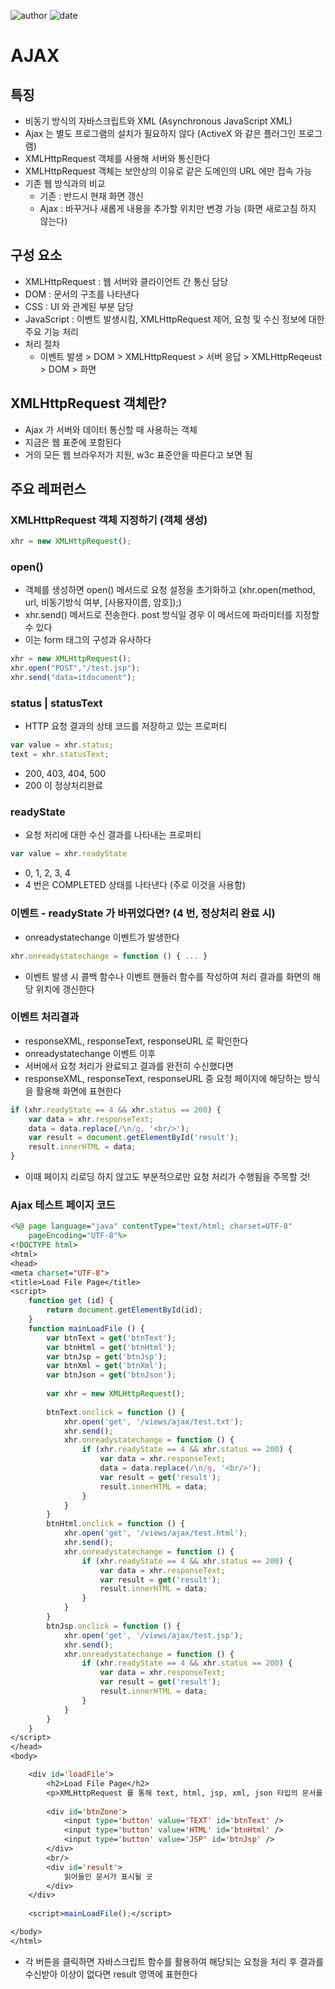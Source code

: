 ﻿
![author](https://img.shields.io/badge/author-daesungRa-lightgray.svg?style=flat-square)
![date](https://img.shields.io/badge/date-190129-lightgray.svg?style=flat-square)

# AJAX

## 특징

- 비동기 방식의 자바스크립트와 XML (Asynchronous JavaScript XML)
- Ajax 는 별도 프로그램의 설치가 필요하지 않다 (ActiveX 와 같은 플러그인 프로그램)
- XMLHttpRequest 객체를 사용해 서버와 통신한다
- XMLHttpRequest 객체는 보안상의 이유로 같은 도메인의 URL 에만 접속 가능
- 기존 웹 방식과의 비교
	* 기존 : 반드시 현재 화면 갱신
	* Ajax : 바꾸거나 새롭게 내용을 추가할 위치만 변경 가능 (화면 새로고침 하지 않는다)

## 구성 요소

- XMLHttpRequest : 웹 서버와 클라이언트 간 통신 담당
- DOM : 문서의 구조를 나타낸다
- CSS : UI 와 관계된 부분 담당
- JavaScript : 이벤트 발생시킴, XMLHttpRequest 제어, 요청 및 수신 정보에 대한 주요 기능 처리
- 처리 절차
	* 이벤트 발생 > DOM > XMLHttpRequest > 서버 응답 > XMLHttpReqeust > DOM > 화면

## XMLHttpRequest 객체란?

- Ajax 가 서버와 데이터 통신할 때 사용하는 객체
- 지금은 웹 표준에 포함된다
- 거의 모든 웹 브라우저가 지원, w3c 표준안을 따른다고 보면 됨

## 주요 레퍼런스

### XMLHttpRequest 객체 지정하기 (객체 생성)

```JAVASCRIPT
xhr = new XMLHttpRequest();
```

### open()

- 객체를 생성하면 open() 메서드로 요청 설정을 초기화하고 (xhr.open(method, url, 비동기방식 여부, [사용자이름, 암호]);)
- xhr.send() 메서드로 전송한다. post 방식일 경우 이 메서드에 파라미터를 지정할 수 있다
- 이는 form 태그의 구성과 유사하다

```JAVASCRIPT
xhr = new XMLHttpRequest();
xhr.open("POST","/test.jsp");
xhr.send("data=itdocument");
```

### status | statusText

- HTTP 요청 결과의 상태 코드를 저장하고 있는 프로퍼티

```JAVASCRIPT
var value = xhr.status;
text = xhr.statusText;
```

- 200, 403, 404, 500
- 200 이 정상처리완료

### readyState

- 요청 처리에 대한 수신 결과를 나타내는 프로퍼티

```JAVASCRIPT
var value = xhr.readyState
```

- 0, 1, 2, 3, 4
- 4 번은 COMPLETED 상태를 나타낸다 (주로 이것을 사용함)

### 이벤트 - readyState 가 바뀌었다면? (4 번, 정상처리 완료 시)

- onreadystatechange 이벤트가 발생한다

```JAVASCRIPT
xhr.onreadystatechange = function () { ... }
```

- 이벤트 발생 시 콜백 함수나 이벤트 핸들러 함수를 작성하여 처리 결과를 화면의 해당 위치에 갱신한다

### 이벤트 처리결과

- responseXML, responseText, responseURL 로 확인한다
- onreadystatechange 이벤트 이후
- 서버에서 요청 처리가 완료되고 결과를 완전히 수신했다면
- responseXML, responseText, responseURL 중 요청 페이지에 해당하는 방식을 활용해 화면에 표현한다

```JAVASCRIPT
if (xhr.readyState == 4 && xhr.status == 200) {
	var data = xhr.responseText;
	data = data.replace(/\n/g, '<br/>');
	var result = document.getElementById('result');
	result.innerHTML = data;
}
```

- 이때 페이지 리로딩 하지 않고도 부분적으로만 요청 처리가 수행됨을 주목할 것!

### Ajax 테스트 페이지 코드

```JSP
<%@ page language="java" contentType="text/html; charset=UTF-8"
    pageEncoding="UTF-8"%>
<!DOCTYPE html>
<html>
<head>
<meta charset="UTF-8">
<title>Load File Page</title>
<script>
	function get (id) {
		return document.getElementById(id);
	}
	function mainLoadFile () {
		var btnText = get('btnText');
		var btnHtml = get('btnHtml');
		var btnJsp = get('btnJsp');
		var btnXml = get('btnXml');
		var btnJson = get('btnJson');
		
		var xhr = new XMLHttpRequest();
		
		btnText.onclick = function () {
			xhr.open('get', '/views/ajax/test.txt');
			xhr.send();
			xhr.onreadystatechange = function () {
				if (xhr.readyState == 4 && xhr.status == 200) {
					var data = xhr.responseText;
					data = data.replace(/\n/g, '<br/>');
					var result = get('result');
					result.innerHTML = data;
				}
			}
		}
		btnHtml.onclick = function () {
			xhr.open('get', '/views/ajax/test.html');
			xhr.send();
			xhr.onreadystatechange = function () {
				if (xhr.readyState == 4 && xhr.status == 200) {
					var data = xhr.responseText;
					var result = get('result');
					result.innerHTML = data;
				}
			}
		}
		btnJsp.onclick = function () {
			xhr.open('get', '/views/ajax/test.jsp');
			xhr.send();
			xhr.onreadystatechange = function () {
				if (xhr.readyState == 4 && xhr.status == 200) {
					var data = xhr.responseText;
					var result = get('result');
					result.innerHTML = data;
				}
			}
		}
	}
</script>
</head>
<body>

	<div id='loadFile'>
		<h2>Load File Page</h2>
		<p>XMLHttpRequest 를 통해 text, html, jsp, xml, json 타입의 문서를 읽어 result 영역에 표시해 본다</p>
		
		<div id='btnZone'>
			<input type='button' value='TEXT' id='btnText' />
			<input type='button' value='HTML' id='btnHtml' />
			<input type='button' value='JSP' id='btnJsp' />
		</div>
		<br/>
		<div id='result'>
			읽어들인 문서가 표시될 곳
		</div>
	</div>
	
	<script>mainLoadFile();</script>

</body>
</html>
```

- 각 버튼을 클릭하면 자바스크립트 함수를 활용하여 해당되는 요청을 처리 후 결과를 수신받아 이상이 없다면 result 영역에 표현한다






